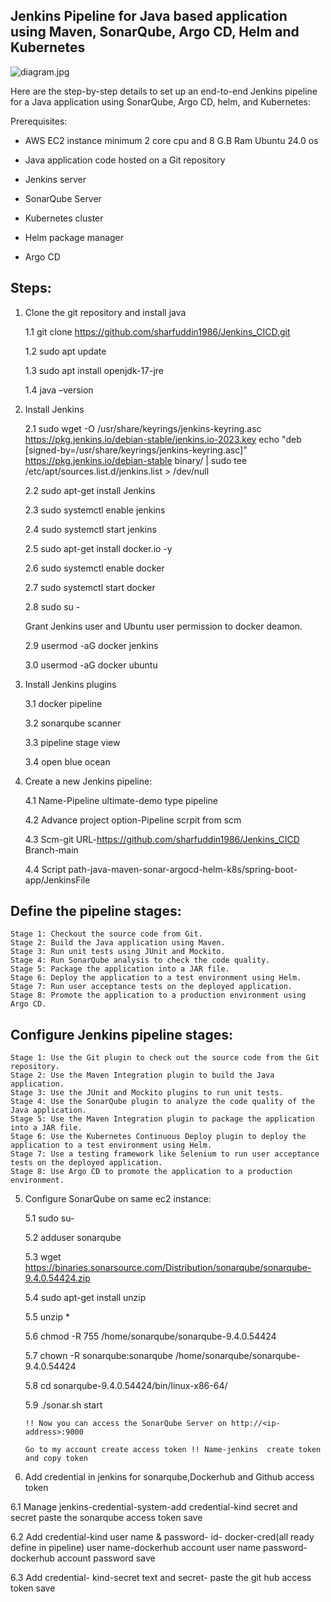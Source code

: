 ## Jenkins Pipeline for Java based application using Maven, SonarQube, Argo CD, Helm and Kubernetes

![diagram.jpg](https://github.com/user-attachments/assets/10c96b59-bea4-48d7-ba30-b7a1b89fb284)


Here are the step-by-step details to set up an end-to-end Jenkins pipeline for a Java application using SonarQube, Argo CD, helm, and Kubernetes:

Prerequisites:

- AWS EC2 instance minimum 2 core cpu and 8 G.B Ram Ubuntu 24.0 os

- Java application code hosted on a Git repository

- Jenkins server

- SonarQube Server

- Kubernetes cluster

- Helm package manager

- Argo CD
  
## Steps:


1. Clone the git repository and install java
 
   1.1 git clone https://github.com/sharfuddin1986/Jenkins_CICD.git
   
   1.2 sudo apt update
   
   1.3 sudo apt install openjdk-17-jre
   
   1.4 java –version

2. Install Jenkins
   
   2.1 sudo wget -O /usr/share/keyrings/jenkins-keyring.asc \
  https://pkg.jenkins.io/debian-stable/jenkins.io-2023.key
echo "deb [signed-by=/usr/share/keyrings/jenkins-keyring.asc]" \
  https://pkg.jenkins.io/debian-stable binary/ | sudo tee \
  /etc/apt/sources.list.d/jenkins.list > /dev/null
 
   2.2 sudo apt-get install Jenkins
     
   2.3 sudo systemctl enable jenkins
  
   2.4 sudo systemctl start jenkins

   2.5 sudo apt-get install docker.io  -y

   2.6 sudo systemctl enable docker

   2.7 sudo systemctl start docker

   2.8 sudo su -

   Grant Jenkins user and Ubuntu user permission to docker deamon.

   2.9 usermod -aG docker jenkins

   3.0 usermod -aG docker ubuntu
   
 
4. Install Jenkins plugins

   3.1 docker pipeline

   3.2 sonarqube scanner

   3.3 pipeline stage view

   3.4 open blue ocean




5. Create a new Jenkins pipeline:

   4.1 Name-Pipeline ultimate-demo  type pipeline
   
   4.2 Advance project option-Pipeline scrpit from scm

   4.3 Scm-git  URL-https://github.com/sharfuddin1986/Jenkins_CICD  Branch-main 

   4.4 Script path-java-maven-sonar-argocd-helm-k8s/spring-boot-app/JenkinsFile

 ##  Define the pipeline stages:
    Stage 1: Checkout the source code from Git.
    Stage 2: Build the Java application using Maven.
    Stage 3: Run unit tests using JUnit and Mockito.
    Stage 4: Run SonarQube analysis to check the code quality.
    Stage 5: Package the application into a JAR file.
    Stage 6: Deploy the application to a test environment using Helm.
    Stage 7: Run user acceptance tests on the deployed application.
    Stage 8: Promote the application to a production environment using Argo CD.

## Configure Jenkins pipeline stages:
    Stage 1: Use the Git plugin to check out the source code from the Git repository.
    Stage 2: Use the Maven Integration plugin to build the Java application.
    Stage 3: Use the JUnit and Mockito plugins to run unit tests.
    Stage 4: Use the SonarQube plugin to analyze the code quality of the Java application.
    Stage 5: Use the Maven Integration plugin to package the application into a JAR file.
    Stage 6: Use the Kubernetes Continuous Deploy plugin to deploy the application to a test environment using Helm.
    Stage 7: Use a testing framework like Selenium to run user acceptance tests on the deployed application.
    Stage 8: Use Argo CD to promote the application to a production environment.
     


5. Configure SonarQube on same ec2 instance:

   5.1 sudo su-

   5.2 adduser sonarqube

   5.3 wget https://binaries.sonarsource.com/Distribution/sonarqube/sonarqube-9.4.0.54424.zip

   5.4 sudo apt-get install unzip
   
   5.5 unzip *

   5.6 chmod -R 755 /home/sonarqube/sonarqube-9.4.0.54424

   5.7 chown -R sonarqube:sonarqube /home/sonarqube/sonarqube-9.4.0.54424

   5.8 cd sonarqube-9.4.0.54424/bin/linux-x86-64/

   5.9 ./sonar.sh start

       !! Now you can access the SonarQube Server on http://<ip-address>:9000

       Go to my account create access token !! Name-jenkins  create token and copy token


6. Add credential in jenkins for sonarqube,Dockerhub and Github access token
   

  6.1 Manage jenkins-credential-system-add credential-kind  secret  and secret  paste the sonarqube access token save

  6.2 Add credential-kind user name & password- id- docker-cred(all ready define in pipeline) 
      user name-dockerhub account user name  password- dockerhub account password save

  6.3 Add credential- kind-secret text and secret- paste the git hub access token save 






